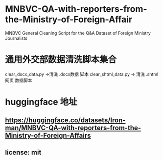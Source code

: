 # MNBVC-QA-with-reporters-from-the-Ministry-of-Foreign-Affair
MNBVC General Cleaning Script for the Q&amp;A Dataset of Foreign Ministry Journalists

# 通用外交部数据清洗脚本集合
 clear_docx_data.py ->清洗 .docx数据 脚本
 clear_shtml_data.py -> 清洗 .shtml 网页 数据脚本
 
 # huggingface 地址
 https://huggingface.co/datasets/Iron-man/MNBVC-QA-with-reporters-from-the-Ministry-of-Foreign-Affairs
 ---
license: mit
---

